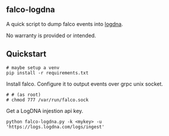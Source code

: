 falco-logdna
------------

A quick script to dump falco events into [logdna](https://logdna.com/).

No warranty is provided or intended.


## Quickstart

```
# maybe setup a venv
pip install -r requirements.txt
```

Install falco. Configure it to output events over grpc unix socket.


```
# # (as root)
# chmod 777 /var/run/falco.sock 
```

Get a LogDNA injestion api key.

```
python falco-logdna.py -k <mykey> -u 'https://logs.logdna.com/logs/ingest'
```
